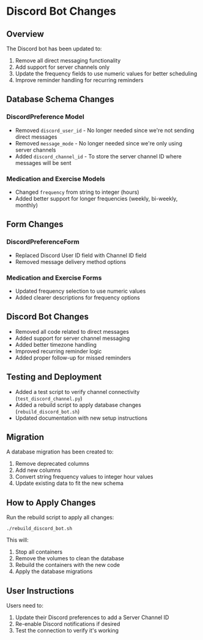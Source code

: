 # Discord Bot Changes

## Overview

The Discord bot has been updated to:

1. Remove all direct messaging functionality
2. Add support for server channels only
3. Update the frequency fields to use numeric values for better scheduling
4. Improve reminder handling for recurring reminders

## Database Schema Changes

### DiscordPreference Model

- Removed `discord_user_id` - No longer needed since we're not sending direct messages
- Removed `message_mode` - No longer needed since we're only using server channels
- Added `discord_channel_id` - To store the server channel ID where messages will be sent

### Medication and Exercise Models

- Changed `frequency` from string to integer (hours)
- Added better support for longer frequencies (weekly, bi-weekly, monthly)

## Form Changes

### DiscordPreferenceForm

- Replaced Discord User ID field with Channel ID field
- Removed message delivery method options

### Medication and Exercise Forms

- Updated frequency selection to use numeric values
- Added clearer descriptions for frequency options

## Discord Bot Changes

- Removed all code related to direct messages
- Added support for server channel messaging
- Added better timezone handling
- Improved recurring reminder logic
- Added proper follow-up for missed reminders

## Testing and Deployment

- Added a test script to verify channel connectivity (`test_discord_channel.py`)
- Added a rebuild script to apply database changes (`rebuild_discord_bot.sh`)
- Updated documentation with new setup instructions

## Migration

A database migration has been created to:

1. Remove deprecated columns
2. Add new columns
3. Convert string frequency values to integer hour values
4. Update existing data to fit the new schema

## How to Apply Changes

Run the rebuild script to apply all changes:

```
./rebuild_discord_bot.sh
```

This will:
1. Stop all containers
2. Remove the volumes to clean the database
3. Rebuild the containers with the new code
4. Apply the database migrations

## User Instructions

Users need to:

1. Update their Discord preferences to add a Server Channel ID
2. Re-enable Discord notifications if desired
3. Test the connection to verify it's working 